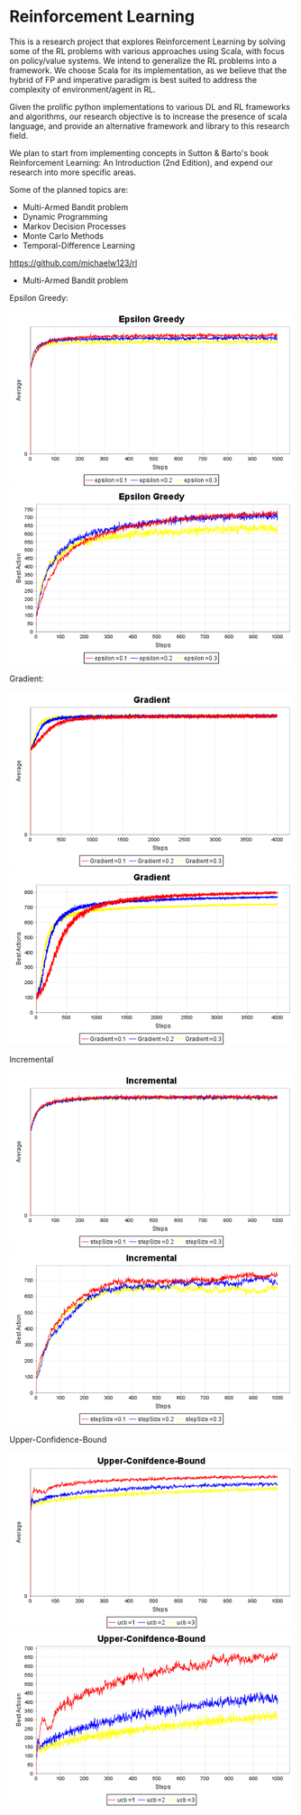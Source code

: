 # Reinforcement Learning
This is a research project that explores Reinforcement Learning by solving some of the RL problems with various approaches using Scala, with focus on policy/value systems. We intend to generalize the RL problems into a framework. We choose Scala for its implementation, as we believe that the hybrid of FP and imperative paradigm is best suited to address the complexity of environment/agent in RL.

Given the prolific python implementations to various DL and RL frameworks and algorithms, our research objective is to increase the presence of scala language, and provide an alternative framework and library to this research field.

We plan to start from implementing concepts in Sutton & Barto's book Reinforcement Learning: An Introduction (2nd Edition), and expend our research into more specific areas.


Some of the planned topics are:
* Multi-Armed Bandit problem
* Dynamic Programming 
* Markov Decision Processes
* Monte Carlo Methods
* Temporal-Difference Learning


https://github.com/michaelw123/rl

* Multi-Armed Bandit problem

Epsilon Greedy:

![Alt text](Reinforcement.Learning/epsilon_greedy_average.png?raw=true "Epsilon Greedy average")
![Alt text](Reinforcement.Learning/epsilon_greedy_best_action.png?raw=true "Epsilon Greedy best action")

Gradient:

![Alt text](Reinforcement.Learning/gradient_average.png?raw=true "Gradient average")
![Alt text](Reinforcement.Learning/gradient_best_action.png?raw=true "Gradient best action")

Incremental

![Alt text](Reinforcement.Learning/incremental_average.png?raw=true "Incremental average")
![Alt text](Reinforcement.Learning/incremental_best_action.png?raw=true "Incremental best action")

Upper-Confidence-Bound

![Alt text](Reinforcement.Learning/ucb_average.png?raw=true "UCB average")
![Alt text](Reinforcement.Learning/ucb_best_action.png?raw=true "Incremental best action")


